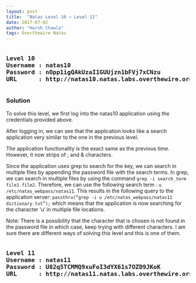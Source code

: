 ```yaml
---
layout: post
title:  "Natas Level 10 → Level 11"
date: 2017-07-02
author: "Harsh Chawla"
tags: Overthewire Natas
---
```

<pre><h3><b>Level 10
Username : natas10
Password : nOpp1igQAkUzaI1GUUjzn1bFVj7xCNzu
URL      : http://natas10.natas.labs.overthewire.org</b></h3></pre>
### Solution

To solve this level, we first log into the natas10 application using the credentials provided above.

After logging in, we can see that the application looks like a search application very similar to the one in the previous level.

The application functionality is the exact same as the previous time. However, it now strips of ; and & characters.

Since the application uses grep to search for the key, we can search in multiple files by appending the password file with the search terms. In grep, we can search in multiple files by using the command `grep -i search_term file1 file2`. Therefore, we can use the following search term : `u /etc/natas_webpass/natas11`. This results in the following query to the application server: `passthru(“grep -i u /etc/natas_webpass/natas11 dictionary.txt”);` which means that the application is now searching for the character ‘u‘ in multiple file locations.

Note: There is a possibility that the character that is chosen is not found in the password file in which case, keep trying with different characters. I am sure there are different ways of solving this level and this is one of them.

<pre><h3><b>Level 11
Username : natas11
Password : U82q5TCMMQ9xuFoI3dYX61s7OZD9JKoK
URL      : http://natas11.natas.labs.overthewire.org</b></h3></pre>
